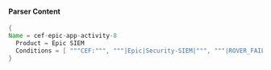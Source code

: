 #### Parser Content
```Java
{
Name = cef-epic-app-activity-8
  Product = Epic SIEM
  Conditions = [ """CEF:""", """|Epic|Security-SIEM|""", """|ROVER_FAILED_LOGIN|""" ]
}
```